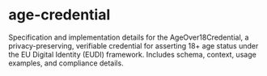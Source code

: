 # age-credential
Specification and implementation details for the AgeOver18Credential, a privacy-preserving, verifiable credential for asserting 18+ age status under the EU Digital Identity (EUDI) framework. Includes schema, context, usage examples, and compliance details.
